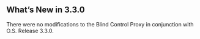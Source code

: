 ## What’s New in 3.3.0

There were no modifications to the Blind Control Proxy  in conjunction with O.S. Release 3.3.0.
